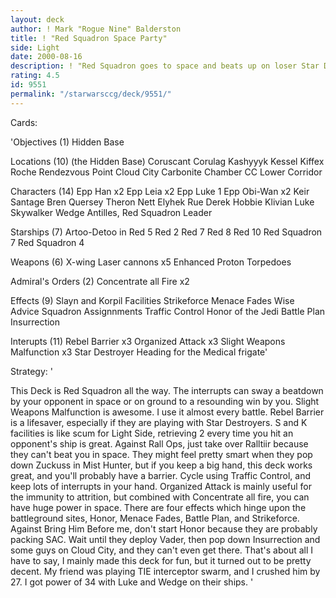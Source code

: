 ```yaml
---
layout: deck
author: ! Mark "Rogue Nine" Balderston
title: ! "Red Squadron Space Party"
side: Light
date: 2000-08-16
description: ! "Red Squadron goes to space and beats up on loser Star Destroyers while mains party on Cloud City."
rating: 4.5
id: 9551
permalink: "/starwarsccg/deck/9551/"
---
```

Cards: 

'Objectives (1)
Hidden Base

Locations (10)
(the Hidden Base)
Coruscant
Corulag
Kashyyyk
Kessel
Kiffex
Roche
Rendezvous Point
Cloud City Carbonite Chamber
CC Lower Corridor

Characters (14)
Epp Han x2
Epp Leia x2
Epp Luke 1
Epp Obi-Wan x2
Keir Santage
Bren Quersey
Theron Nett
Elyhek Rue
Derek Hobbie Klivian
Luke Skywalker
Wedge Antilles, Red Squadron Leader

Starships (7)
Artoo-Detoo in Red 5
Red 2
Red 7
Red 8
Red 10
Red Squadron 7
Red Squadron 4

Weapons (6)
X-wing Laser cannons x5
Enhanced Proton Torpedoes

Admiral's Orders (2)
Concentrate all Fire x2

Effects (9)
Slayn and Korpil Facilities
Strikeforce
Menace Fades
Wise Advice
Squadron Assignnments
Traffic Control
Honor of the Jedi
Battle Plan
Insurrection

Interupts (11)
Rebel Barrier x3
Organized Attack x3
Slight Weapons Malfunction x3
Star Destroyer
Heading for the Medical frigate'

Strategy: '

This Deck is Red Squadron all the way.  The interrupts can sway a beatdown by your opponent in space or on ground to a resounding win by you.  Slight Weapons Malfunction is awesome.  I use it almost every battle.  Rebel Barrier is a lifesaver, especially if they are playing with Star Destroyers.  S and K facilities is like scum for Light Side, retrieving 2 every time you hit an opponent's ship is great.  Against Rall Ops, just take over Ralltiir because they can't beat you in space.  They might feel pretty smart when they pop down Zuckuss in Mist Hunter, but if you keep a big hand, this deck works great, and you'll probably have a barrier.  Cycle using Traffic Control, and keep lots of interrupts in your hand.  Organized Attack is mainly useful for the immunity to attrition, but combined with Concentrate all fire, you can have huge power in space.  There are four effects which hinge upon the battleground sites, Honor, Menace Fades, Battle Plan, and Strikeforce.  Against Bring Him Before me, don't start Honor because they are probably packing SAC.  Wait until they deploy Vader, then pop down Insurrection and some guys on Cloud City, and they can't even get there.  That's about all I have to say, I mainly made this deck for fun, but it turned out to be pretty decent.	My friend was playing TIE interceptor swarm, and I crushed him by 27.  I got power of 34 with Luke and Wedge on their ships. '
